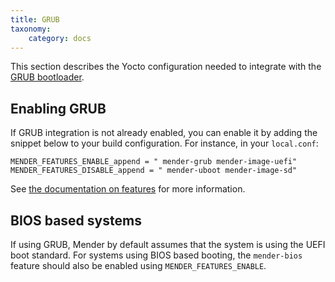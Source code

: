 ```yaml
---
title: GRUB
taxonomy:
    category: docs
---
```


This section describes the Yocto configuration needed to integrate with the [GRUB bootloader](https://www.gnu.org/software/grub/?target=_blank).

## Enabling GRUB

If GRUB integration is not already enabled, you can enable it by adding the snippet below to your build configuration. For instance, in your `local.conf`:

```
MENDER_FEATURES_ENABLE_append = " mender-grub mender-image-uefi"
MENDER_FEATURES_DISABLE_append = " mender-uboot mender-image-sd"
```

See [the documentation on features](../../../../04.Artifacts/10.Yocto-project/02.Image-configuration/01.Features/docs.md) for more information.


## BIOS based systems

If using GRUB, Mender by default assumes that the system is using the UEFI boot standard. For systems using BIOS based booting, the `mender-bios` feature should also be enabled using `MENDER_FEATURES_ENABLE`.
